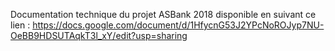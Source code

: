 Documentation technique du projet ASBank 2018 disponible en suivant ce lien :
https://docs.google.com/document/d/1HfycnG53J2YPcNoROJyp7NU-OeBB9HDSUTAqkT3l_xY/edit?usp=sharing